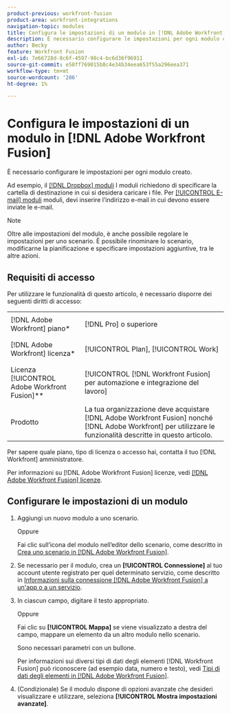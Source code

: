 ```yaml
---
product-previous: workfront-fusion
product-area: workfront-integrations
navigation-topic: modules
title: Configura le impostazioni di un modulo in [!DNL Adobe Workfront Fusion]
description: È necessario configurare le impostazioni per ogni modulo creato.
author: Becky
feature: Workfront Fusion
exl-id: 7e66728d-8c6f-4597-98c4-bc6d36f96911
source-git-commit: e58ff769015b8c4e34b34eea653f55a296eea371
workflow-type: tm+mt
source-wordcount: '286'
ht-degree: 1%

---
```


# Configura le impostazioni di un modulo in [!DNL Adobe Workfront Fusion]

È necessario configurare le impostazioni per ogni modulo creato.

Ad esempio, il [[!DNL Dropbox] moduli](../../workfront-fusion/apps-and-their-modules/dropbox-modules.md) I moduli richiedono di specificare la cartella di destinazione in cui si desidera caricare i file. Per [[!UICONTROL E-mail] moduli](../../workfront-fusion/apps-and-their-modules/email-modules.md) moduli, devi inserire l’indirizzo e-mail in cui devono essere inviate le e-mail.

>[!NOTE]
>
>Oltre alle impostazioni del modulo, è anche possibile regolare le impostazioni per uno scenario. È possibile rinominare lo scenario, modificarne la pianificazione e specificare impostazioni aggiuntive, tra le altre azioni.

## Requisiti di accesso

Per utilizzare le funzionalità di questo articolo, è necessario disporre dei seguenti diritti di accesso:

<table style="table-layout:auto">
 <col> 
 <col> 
 <tbody> 
  <tr> 
    <td role="rowheader">[!DNL Adobe Workfront] piano*</td> 
   <td> <p>[!DNL Pro] o superiore</p> </td> 
  </tr> 
  <tr data-mc-conditions=""> 
   <td role="rowheader">[!DNL Adobe Workfront] licenza*</td> 
   <td> <p>[!UICONTROL Plan], [!UICONTROL Work]</p> </td> 
  </tr> 
  <tr> 
   <td role="rowheader">Licenza [!UICONTROL Adobe Workfront Fusion]**</td> 
   <td> <p>[!UICONTROL [!DNL Workfront Fusion] per automazione e integrazione del lavoro] </p>  </td> 
  </tr> 
  <tr> 
   <td role="rowheader">Prodotto</td> 
   <td>La tua organizzazione deve acquistare [!DNL Adobe Workfront Fusion] nonché [!DNL Adobe Workfront] per utilizzare le funzionalità descritte in questo articolo.</td> 
  </tr>  
 </tbody> 
</table>

Per sapere quale piano, tipo di licenza o accesso hai, contatta il tuo [!DNL Workfront] amministratore.

Per informazioni su [!DNL Adobe Workfront Fusion] licenze, vedi [[!DNL Adobe Workfront Fusion] licenze](../../workfront-fusion/get-started/license-automation-vs-integration.md).

## Configurare le impostazioni di un modulo

1. Aggiungi un nuovo modulo a uno scenario.

   Oppure

   Fai clic sull’icona del modulo nell’editor dello scenario, come descritto in [Crea uno scenario in [!DNL Adobe Workfront Fusion]](../../workfront-fusion/scenarios/create-a-scenario.md).

1. Se necessario per il modulo, crea un **[!UICONTROL Connessione]** al tuo account utente registrato per quel determinato servizio, come descritto in [Informazioni sulla connessione [!DNL Adobe Workfront Fusion] a un&#39;app o a un servizio](../../workfront-fusion/connections/about-connecting-wf-fusion-to-app-or-service.md).
1. In ciascun campo, digitare il testo appropriato.

   Oppure

   Fai clic su **[!UICONTROL Mappa]** se viene visualizzato a destra del campo, mappare un elemento da un altro modulo nello scenario.

   Sono necessari parametri con un bullone.

   Per informazioni sui diversi tipi di dati degli elementi [!DNL Workfront Fusion] può riconoscere (ad esempio data, numero e testo), vedi [Tipi di dati degli elementi in [!DNL Adobe Workfront Fusion]](../../workfront-fusion/mapping/item-data-types.md).

1. (Condizionale) Se il modulo dispone di opzioni avanzate che desideri visualizzare e utilizzare, seleziona **[!UICONTROL Mostra impostazioni avanzate]**.
